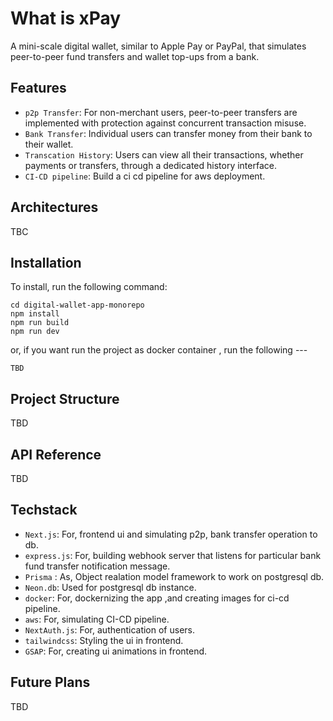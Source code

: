 # What is xPay

A mini-scale digital wallet, similar to Apple Pay or PayPal, that simulates peer-to-peer fund transfers and wallet top-ups from a bank.

## Features

- `p2p Transfer`: For non-merchant users, peer-to-peer transfers are implemented with protection against concurrent transaction misuse.
- `Bank Transfer`: Individual users can transfer money from their bank to their wallet.
- `Transcation History`: Users can view all their transactions, whether payments or transfers, through a dedicated history interface.
- `CI-CD pipeline`: Build a ci cd pipeline for aws deployment.


## Architectures 

TBC

## Installation 

To install, run the following command:

```
cd digital-wallet-app-monorepo
npm install
npm run build
npm run dev
```

or, if you want run the project as docker container , run the following ---

```
TBD
```
## Project Structure

TBD

## API Reference

TBD

## Techstack

- `Next.js`: For, frontend ui and simulating p2p, bank transfer operation to db.
- `express.js`: For, building webhook server that listens for particular bank fund transfer notification message.
- `Prisma` : As, Object realation model framework to work on postgresql db.
- `Neon.db`: Used for postgresql db instance.
- `docker`: For, dockernizing the app ,and creating images for ci-cd pipeline.
- `aws`: For, simulating CI-CD pipeline.
- `NextAuth.js`: For, authentication of users.
- `tailwindcss`: Styling the ui in frontend.
- `GSAP`: For, creating ui animations in frontend.


## Future Plans

TBD

